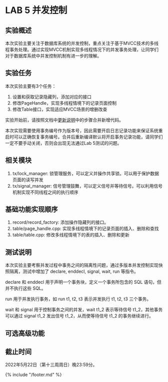 # LAB 5 并发控制

## 实验概述

本次实验主要关注于数据库系统的并发控制，重点关注于基于MVCC技术的多线程事务处理。通过实现MVCC机制实现多线程情况下的并发事务处理，让同学们对于数据库系统中并发控制机制有进一步的理解。

## 实验任务

本次实验主要有3个任务：
1. 设置和获取记录隐藏列，添加对应的接口
2. 修改PageHandle，实现多线程情境下的记录页面控制
3. 修改Table接口，实现适应MVCC场景的增删改查

实验开始前，请按照文档中[更新说明](https://thu-db.github.io/dbtrain-tutorial/intro.html#%E6%9B%B4%E6%96%B0%E8%AF%B4%E6%98%8E)中的步骤合并新增代码。

本次实现需要使用事务编号作为版本号，因此需要开启日志记录功能来保证系统重启时可以正确恢复事务编号。合并后重新编译默认将开启事务记录功能，请同学们一定不要手动关闭，否则会出现无法通过Lab 5测试的问题。

## 相关模块
1. tx/lock_manager: 锁管理服务，可以定义并操作共享锁。可以用于保护数据页面的读写并发
2. tx/signal_manager: 信号管理鼓舞，可以定义信号并等待信号。可以利用信号机制实现不同线程之间的执行顺序

## 基础功能实现顺序
1. record/record_factory: 添加操作隐藏列的接口。
2. table/page_handle.cpp: 实现多线程情境下的记录页面的插入、删除和查找
3. table/table.cpp: 修改多线程情境下的表的插入、删除和更新

## 测试说明

本次实验主要考察并发过程中事务之间的隔离性问题，通过多版本并发控制实现快照隔离，测试中增加了 declare, enddecl, signal, wait, run 等指令。

declare 和 enddecl 用于声明一个事务块，定义一个事务所包含的 SQL 语句，但并不执行这些 SQL。

run 用于并发执行事务，如 run t1, t2, t3 表示并发执行 t1, t2, t3 三个事务。

wait 和 signal 用于控制事务之间的并发，wait t1_2 表示等待信号 t1_2，其他事务可以通过 signal t1_2 发出信号 t1_2，从而使等待信号 t1_2 的事务继续进行。

## 可选高级功能

## 截止时间

2022年5月22日（第十三周周日）晚23:59分。

{% include "/footer.md" %}
